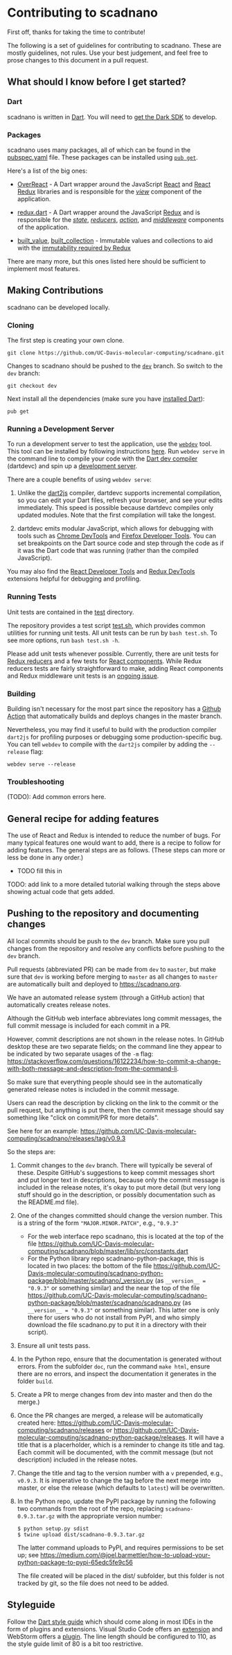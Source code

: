 # Contributing to scadnano
First off, thanks for taking the time to contribute!

The following is a set of guidelines for contributing to scadnano.
These are mostly guidelines, not rules. Use your best judgement, and
feel free to prose changes to this document in a pull request.

## What should I know before I get started?

### Dart

scadnano is written in [Dart](https://dart.dev/). You will need to
[get the Dark SDK](https://dart.dev/get-dart) to develop.

### Packages

scadnano uses many packages, all of which can be found in the
[pubspec.yaml](pubspec.yaml) file.
These packages can be installed using [`pub get`](https://dart.dev/guides/packages#getting-packages).

Here's a list of the big ones:

* [OverReact](https://pub.dev/packages/over_react) - A Dart wrapper
around the JavaScript [React](https://reactjs.org/) and [React Redux](https://react-redux.js.org/)
libraries and is responsible for the [*view*](lib/src/view)
component of the application.

* [redux.dart](https://pub.dev/packages/redux) - A Dart wrapper
around the JavaScript [Redux](https://redux.js.org/) and is
responsible for the [*state*](lib/src/state),
[*reducers*](lib/src/reducers), [*action*](lib/src/actions),
and [*middleware*](lib/src/middleware)
components of the application.

* [built_value](https://pub.dev/packages/built_value),
[built_collection](https://pub.dev/packages/built_collection) -
Immutable values and collections to aid with the [immutability
required by Redux](https://redux.js.org/faq/immutable-data#why-is-immutability-required-by-redux)

There are many more, but this ones listed here should be sufficient
to implement most features.

## Making Contributions

scadnano can be developed locally.

### Cloning

The first step is creating your own clone.

```
git clone https://github.com/UC-Davis-molecular-computing/scadnano.git
```

Changes to scadnano should be pushed to the
[`dev`](https://github.com/UC-Davis-molecular-computing/scadnano/tree/dev)
branch. So switch to the `dev` branch:

```
git checkout dev
```

Next install all the dependencies (make sure you have [installed Dart](#dart)):

```
pub get
```


### Running a Development Server

To run a development server to test the application, use the
[`webdev`](https://dart.dev/tools/webdev) tool. This tool can
be installed by following instructions [here](https://dart.dev/tools/webdev#setupv).
Run `webdev serve` in the command line to compile your code
with the [Dart dev compiler](https://dart.dev/tools/dartdevc)
(dartdevc) and spin up a [development
server](https://dart.dev/tools/webdev#serve).

There are a couple benefits of using `webdev serve`:
1. Unlike the [dart2js](https://dart.dev/tools/dart2js)
compiler, dartdevc supports incremental compilation, so
you can edit your Dart files, refresh your browser, and see your
edits immediately. This speed is possible because dartdevc compiles
only updated modules. Note that the first compilation will take the longest.

2. dartdevc emits modular
JavaScript, which allows for debugging with tools such as
[Chrome DevTools](https://developers.google.com/web/tools/chrome-devtools)
and [Firefox Developer Tools](https://developer.mozilla.org/en-US/docs/Tools). You can set breakpoints on the Dart source code and
step through the code as if it was the Dart code that was running
(rather than the compiled JavaScript).

You may also find the [React Developer Tools](https://chrome.google.com/webstore/detail/react-developer-tools/fmkadmapgofadopljbjfkapdkoienihi?hl=en)
and [Redux DevTools](https://chrome.google.com/webstore/detail/redux-devtools/lmhkpmbekcpmknklioeibfkpmmfibljd?hl=en)
extensions helpful for debugging and profiling.


### Running Tests

Unit tests are contained in the [test](test/) directory.

The repository provides a test script [test.sh](test.sh), which
provides common utilities for running unit tests. All unit tests
can be run by `bash test.sh`. To see more options, run
`bash test.sh -h`.

Please add unit tests whenever possible. Currently, there are unit
tests for [Redux reducers](test/reducer_test.dart) and a few tests for
[React components](test/components). While Redux reducers tests are fairly
straightforward to make, adding React components and Redux middleware
unit tests is an [ongoing issue](https://github.com/UC-Davis-molecular-computing/scadnano/issues/32).

### Building

Building isn't necessary for the most part since the repository
has a [Github Action](https://github.com/UC-Davis-molecular-computing/scadnano/actions?query=workflow%3A%22github+pages%22) that automatically builds and deploys changes
in the master branch.

Nevertheless, you may find it useful to build with the production
compiler `dart2js` for profiling purposes or debugging some
production-specific bug. You can tell `webdev` to compile with
the `dart2js` compiler by adding the `--release` flag:
```
webdev serve --release
```

### Troubleshooting

(TODO): Add common errors here.


## General recipe for adding features
The use of React and Redux is intended to reduce the number of bugs. For many typical features one would want to add, there is a recipe to follow for adding features. The general steps are as follows. (These steps can more or less be done in any order.)

- TODO fill this in

TODO: add link to a more detailed tutorial walking through the steps above showing actual code that gets added.


## Pushing to the repository and documenting changes

All local commits should be push to the `dev` branch.
Make sure you pull changes from the repository and resolve any
conflicts before pushing to the `dev` branch. 

Pull requests (abbreviated PR) can be made from `dev` to `master`, but make sure that
`dev` is working before merging to `master` as all changes to `master`
are automatically built and deployed to https://scadnano.org.

We have an automated release system (through a GitHub action) that automatically creates release notes.

Although the GitHub web interface abbreviates long commit messages, the full commit message is included for each commit in a PR.

However, commit descriptions are not shown in the release notes. In GitHub desktop these are two separate fields; on the command line they appear to be indicated by two separate usages of the `-m` flag: https://stackoverflow.com/questions/16122234/how-to-commit-a-change-with-both-message-and-description-from-the-command-li.

So make sure that everything people should see in the automatically generated release notes is included in the commit message.

Users can read the description by clicking on the link to the commit or the pull request, but anything is put there, then the commit message should say something like "click on commit/PR for more details".

See here for an example: https://github.com/UC-Davis-molecular-computing/scadnano/releases/tag/v0.9.3

So the steps are:

1. Commit changes to the `dev` branch. There will typically be several of these. Despite GitHub's suggestions to keep commit messages short and put longer text in descriptions, because only the commit message is included in the release notes, it's okay to put more detail (but very long stuff should go in the description, or possibly documentation such as the README.md file).

2. One of the changes committed should change the version number. This is a string of the form `"MAJOR.MINOR.PATCH"`, e.g., `"0.9.3"`
    - For the web interface repo scadnano, this is located at the top of the file https://github.com/UC-Davis-molecular-computing/scadnano/blob/master/lib/src/constants.dart
    - For the Python library repo scadnano-python-package, this is located in two places: the bottom of the file https://github.com/UC-Davis-molecular-computing/scadnano-python-package/blob/master/scadnano/_version.py (as `__version__ = "0.9.3"` or something similar) and the near the top of the file https://github.com/UC-Davis-molecular-computing/scadnano-python-package/blob/master/scadnano/scadnano.py (as `__version__ = "0.9.3"` or something similar). This latter one is only there for users who do not install from PyPI, and who simply download the file scadnano.py to put it in a directory with their script).

3. Ensure all unit tests pass.

4. In the Python repo, ensure that the documentation is generated without errors. From the subfolder `doc`, run the command `make html`, ensure there are no errors, and inspect the documentation it generates in the folder `build`.

5. Create a PR to merge changes from dev into master and then do the merge.)

6. Once the PR changes are merged, a release will be automatically created here: https://github.com/UC-Davis-molecular-computing/scadnano/releases or https://github.com/UC-Davis-molecular-computing/scadnano-python-package/releases. It will have a title that is a placerholder, which is a reminder to change its title and tag. Each commit will be documented, with the commit message (but not description) included in the release notes.

7. Change the title and tag  to the version number with a `v` prepended, e.g., `v0.9.3`. It is imperative to change the tag before the next merge into master, or else the release (which defaults to `latest`) will be overwritten.

8. In the Python repo, update the PyPI package by running the following two commands from the root of the repo, replacing `scadnano-0.9.3.tar.gz` with the appropriate version number:
    ```
    $ python setup.py sdist
    $ twine upload dist/scadnano-0.9.3.tar.gz
    ```
    The latter command uploads to PyPI, and requires permissions to be set up; see https://medium.com/@joel.barmettler/how-to-upload-your-python-package-to-pypi-65edc5fe9c56

    The file created will be placed in the dist/ subfolder, but this folder is not tracked by git, so the file does not need to be added.



## Styleguide

Follow the [Dart style guide](https://dart.dev/guides/language/effective-dart/style)
which should come along in most IDEs in the form of plugins
and extensions. Visual Studio Code offers an [extension](https://dartcode.org/)
and WebStorm offers a [plugin](https://plugins.jetbrains.com/plugin/6351-dart).
The line length should be configured to 110, as the style guide limit of 80
is a bit too restrictive.

